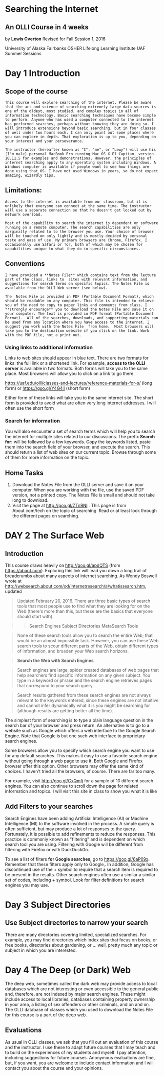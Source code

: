 # Searching the Internet

## An OLLI Course in 4 weeks
by **Lewis Overton**
Revised for Fall Session 1, 2016


University of Alaska Fairbanks
OSHER Lifelong Learning Institute
UAF Summer Sessions

# Day 1 Introduction

## Scope of the course
	This course will explore searching of the internet. Please be aware that the art and science of searching extremely large data sources is one of the oldest, most studied, and complex topics in all of information technology. Basic searching techniques have become simple to perform. Anyone who has used a computer connected to the internet has performed searches, perhaps without knowing they are doing so. I will introduce extensions beyond basic searching, but in four classes of well under two hours each, I can only point out some places where you can explore in depth. That exploration is up to you, depending on your interest and your perseverance. 
	
	The instructor (hereafter known as "I", "me", or "Lewy") will use his (I'm male) personal MacBook Pro running Mac OS X El Capitan, version 10.11.5 for examples and demonstrations. However, the principles of internet searching apply to any operating system including Windows. A Windows computer is available if people want to see how things are done using that OS. I have not used Windows in years, so do not expect amazing, wizardly tips.

## Limitations:
	Access to the internet is available from our classroom, but it is unlikely that everyone can connect at the same time. The instructor will use a separate connection so that he doesn't get locked out by network overload.
	
	Most of the capability to search the internet is dependent on software running on a remote computer. The search capabilities are only marginally related to to the browser you use. Your choice of browser will be touched on only lightly and is mostly decided by personal taste and ease of use. My primary browsers are Chrome, Firefox. I occasionally use Safari or Tor, both of which may be chosen for capabilities unique to what they do in specific circumstances.  

## Conventions
	I have provided a **Notes File** which contains text from the lecture part of the class, links to  sites with relevant information, and suggestions for search terms on specific topics. The Notes File is available from the OLLI Web server (see below).
	
	The  Notes File is provided in PDF (Portable Document Format), which should be readable on any computer. This file is intended to relieve you of the need to copy to paper links and comments from class. I **strongly encourage** you to download the Notes File and save it on your computer. The text is provided in PDF format (Portable Document Format).  All of the searches, downloads, and supporting materials can be used from any location where you have access to the internet. I suggest you work with the Notes File  from home.  Most browsers will take you to the destination website if you click on the link. Work with the PDF file, not a print out. 
	
### Using links to additional information ###

Links to web sites should appear in blue text. There are two formats for links: the full link or a shortened link. For example, **access to the OLLI server** is available in two formats. Both forms will take you to the same place. Most browsers will allow you to click on a link to go there.
	
https://uaf.edu/olli/classes-and-lectures/reference-materials-for-s/ (long form)
or
https://goo.gl/Y4G4lI (short form)

Either form of these links will take you to the same internet site. The short form is provided to avoid what are often very long internet addresses. I will often use the short form

### Search for information

You will also encounter a set of search terms which will help you to search the internet for multiple sites related to our discussions. The prefix **Search for:** will be followed by a few keywords. Copy the keywords listed, paste them into the search field of your browser, and execute the search. This should return a list of web sites on our current topic. Browse through some of them for more information on the topic.

## Home Tasks ##

1.  Download the Notes File from the OLLI server and save it on your computer. When you are working with the file, use the saved PDF version, not a printed copy. The Notes File is small and should not take long to download.  
2.  Visit the page at http://goo.gl/ZTnBNl . This page is from About.com/tech on the topic of searching. Read or at least look through the different pages on searching.

# DAY 2 The Surface Web #

## Introduction ##

This course draws heavily on http://goo.gl/apdQTS (from https://about.com). Exploring this link will lead you down a long  trail of breadcrumbs about many aspects of internet searching. As Wendy Boswell wrote at http://websearch.about.com/od/internetresearch/a/whatissearch.htm, updated 

>   Updated February 20, 2016.
There are three basic types of search tools that most people use to find what they are looking for on the Web (there's more than this, but these are the basics that everyone should start with):

>>Search Engines
>>Subject Directories
>>MetaSearch Tools

>None of these search tools allow you to search the entire Web; that would be an almost impossible task. However, you can use these Web search tools to scour different parts of the Web, obtain different types of information, and broaden your Web search horizons.

>**Search the Web with Search Engines**

>Search engines are large, spider created databases of web pages that help searchers find specific information on any given subject. You type in a keyword or phrase and the search engine retrieves pages that correspond to your search query.

>Search results gathered from these search engines are not always relevant to the keywords entered, since these engines are not intuitive and cannot infer dynamically what it is you might be searching for (although results are getting better all the time).

The simplest form of searching is to type a plain language question in the search bar of your browser and press return. An alternative is to go to a website such as Google which offers a web interface to the Google Search Engine.  Note that Google is but one such web interface to proprietary search engines.

Some browsers allow you to specify which search engine you want to use for any default searches. This makes it easy to use a favorite search engine without going through a web page to use it. Both Google and Firefox browser offer this option. Other browsers may offer the same kind of choices. I haven't tried all the browsers, of course. There are far too many.

For example, visit http://goo.gl/CxQmfj for a sample of 10 different search engines. You can also continue to scroll down the page for related information and topics. I will visit this site in class to show you what it is like

## Add Filters to your searches

Search Engines have been adding Artificial Intelligence  (AI) or Machine Intelligence (MI) to the software involved in the process.  A simple query is often sufficient, but may produce a lot of responses to the query. Fortunately, it is possible to add refinements to reduce the responses. This practice is commonly known as "filtering" and is dependent on which search tool you are using. Filtering with Google will be different from filtering with Firefox or with DuckDuckGo.
	
To see a list of filters **for Google searches**, go to https://goo.gl/6aP09x. Remember that these filters apply only to Google,. In addition, Google has discontinued use of the + symbol to require that a search item is required to be present in the results. Other search engines often use a similar a similar set of codes, including + symbol. Look for filter definitions for search engines you may use.


# Day 3 Subject Directories #

## Use Subject directories to narrow your search ##

There are many directories covering limited, specialized searches. For example, you may find directories which index sites that focus on books, or free books, directories about gardening, or ... well, pretty much any topic or subject in which you are interested.


# Day 4 The Deep (or Dark) Web #

The deep web, sometimes called the dark web may provide access to local databases which are not interesting or even accessible to the general public and, therefore, are not indexed by major search engines. These might include access to local libraries, databases containing property ownership in your area, a listing of sex offenders or other criminals, and on and on. The OLLI database of classes which you used to download the Notes File for this course is a part of the deep web. 
	
## Evaluations

As usual in OLLI classes, we ask that you fill out an evaluation of this course and the instructor. I use these to adapt future courses that I may teach and to build on the experiences of my students and myself. I pay attention, including suggestions for future courses. Anonymous evaluations are fine, but, if you want, you are welcome to include contact information and I will contact you about the course and your opinions.

